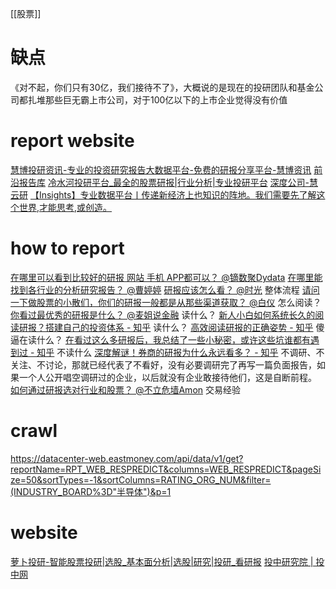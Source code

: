 [[股票]]
# 缺点
《对不起，你们只有30亿，我们接待不了》，大概说的是现在的投研团队和基金公司都扎堆那些巨无霸上市公司，对于100亿以下的上市企业觉得没有价值
# report website
[慧博投研资讯-专业的投资研究报告大数据平台-免费的研报分享平台-慧博资讯](http://www.hibor.com.cn/)
[前沿报告库](https://wk.askci.com/ListTable/)
[冷水河投研平台_最全的股票研报|行业分析|专业投研平台](http://www.stockyb.com/)
[深度公司-慧云研](http://huiyunyan.com/deep-company.html)
[【Insights】专业数据平台丨传递新经济上也知识的阵地。我们需要先了解这个世界,才能思考,或创造。](https://www.fxbaogao.com/insights?page=1)
# how to report
[在哪里可以看到比较好的研报 网站 手机 APP都可以？ @镝数聚Dydata](https://www.zhihu.com/question/36509508/answer/2087165928)
[在哪里能找到各行业的分析研究报告？ @曹婷婷](https://www.zhihu.com/question/19766160/answer/92693568)
[研报应该怎么看？ @时光](https://www.zhihu.com/question/268404048/answer/1797514148)
	整体流程
[请问一下做股票的小散们，你们的研报一般都是从那些渠道获取？ @白仪](https://www.zhihu.com/question/489145762/answer/2142392529)
	怎么阅读？
[你看过最优秀的研报是什么？ @麦姐说金融](https://www.zhihu.com/question/33537844/answer/1965886646)
	读什么？
[新人小白如何系统长久的阅读研报？搭建自己的投资体系 - 知乎](https://zhuanlan.zhihu.com/p/369940998)
	读什么？
[高效阅读研报的正确姿势 - 知乎](https://zhuanlan.zhihu.com/p/382120361)
	傻逼在读什么？
[在看过这么多研报后，我总结了一些小秘密，或许这些坑谁都有遇到过 - 知乎](https://zhuanlan.zhihu.com/p/410807858)
	不读什么
[深度解谜！券商的研报为什么永远看多？ - 知乎](https://zhuanlan.zhihu.com/p/367199107)
	不调研、不关注、不讨论，那就已经代表了不看好，没有必要调研完了再写一篇负面报告，如果一个人公开唱空调研过的企业，以后就没有企业敢接待他们，这是自断前程。
[如何通过研报选对行业和股票？ @不立危墙Amon](https://www.zhihu.com/question/381286313/answer/1791494593)
	交易经验
# crawl
https://datacenter-web.eastmoney.com/api/data/v1/get?reportName=RPT_WEB_RESPREDICT&columns=WEB_RESPREDICT&pageSize=50&sortTypes=-1&sortColumns=RATING_ORG_NUM&filter=(INDUSTRY_BOARD%3D"半导体")&p=1
# website	
[萝卜投研-智能股票投研|选股_基本面分析|选股|研究|投研_看研报](https://robo.datayes.com/v2/home)
[投中研究院 | 投中网](https://www.chinaventure.com.cn/report/list.html)